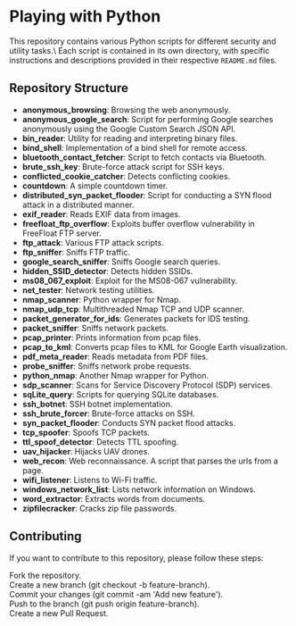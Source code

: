 # Playing with Python

This repository contains various Python scripts for different security and utility tasks.\ 
Each script is contained in its own directory, with specific instructions and descriptions provided in their respective `README.md` files.

## Repository Structure

- **anonymous_browsing**: Browsing the web anonymously.
- **anonymous_google_search**: Script for performing Google searches anonymously using the Google Custom Search JSON API.
- **bin_reader**: Utility for reading and interpreting binary files.
- **bind_shell**: Implementation of a bind shell for remote access.
- **bluetooth_contact_fetcher**: Script to fetch contacts via Bluetooth.
- **brute_ssh_key**: Brute-force attack script for SSH keys.
- **conflicted_cookie_catcher**: Detects conflicting cookies.
- **countdown**: A simple countdown timer.
- **distributed_syn_packet_flooder**: Script for conducting a SYN flood attack in a distributed manner.
- **exif_reader**: Reads EXIF data from images.
- **freefloat_ftp_overflow**: Exploits buffer overflow vulnerability in FreeFloat FTP server.
- **ftp_attack**: Various FTP attack scripts.
- **ftp_sniffer**: Sniffs FTP traffic.
- **google_search_sniffer**: Sniffs Google search queries.
- **hidden_SSID_detector**: Detects hidden SSIDs.
- **ms08_067_exploit**: Exploit for the MS08-067 vulnerability.
- **net_tester**: Network testing utilities.
- **nmap_scanner**: Python wrapper for Nmap.
- **nmap_udp_tcp**: Multithreaded Nmap TCP and UDP scanner.
- **packet_generator_for_ids**: Generates packets for IDS testing.
- **packet_sniffer**: Sniffs network packets.
- **pcap_printer**: Prints information from pcap files.
- **pcap_to_kml**: Converts pcap files to KML for Google Earth visualization.
- **pdf_meta_reader**: Reads metadata from PDF files.
- **probe_sniffer**: Sniffs network probe requests.
- **python_nmap**: Another Nmap wrapper for Python.
- **sdp_scanner**: Scans for Service Discovery Protocol (SDP) services.
- **sqLite_query**: Scripts for querying SQLite databases.
- **ssh_botnet**: SSH botnet implementation.
- **ssh_brute_forcer**: Brute-force attacks on SSH.
- **syn_packet_flooder**: Conducts SYN packet flood attacks.
- **tcp_spoofer**: Spoofs TCP packets.
- **ttl_spoof_detector**: Detects TTL spoofing.
- **uav_hijacker**: Hijacks UAV drones.
- **web_recon**: Web reconnaissance. A script that parses the urls from a page.
- **wifi_listener**: Listens to Wi-Fi traffic.
- **windows_network_list**: Lists network information on Windows.
- **word_extractor**: Extracts words from documents.
- **zipfilecracker**: Cracks zip file passwords.


## Contributing
If you want to contribute to this repository, please follow these steps:

Fork the repository.\
Create a new branch (git checkout -b feature-branch).\
Commit your changes (git commit -am 'Add new feature').\
Push to the branch (git push origin feature-branch).\
Create a new Pull Request.

